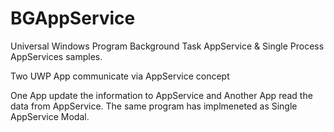# BGAppService
Universal Windows Program Background Task AppService  &amp; Single Process AppServices samples.

Two UWP App communicate via AppService concept 

One App update the information to AppService and Another App read the data from AppService.
The same program has implmeneted as Single AppService Modal.


